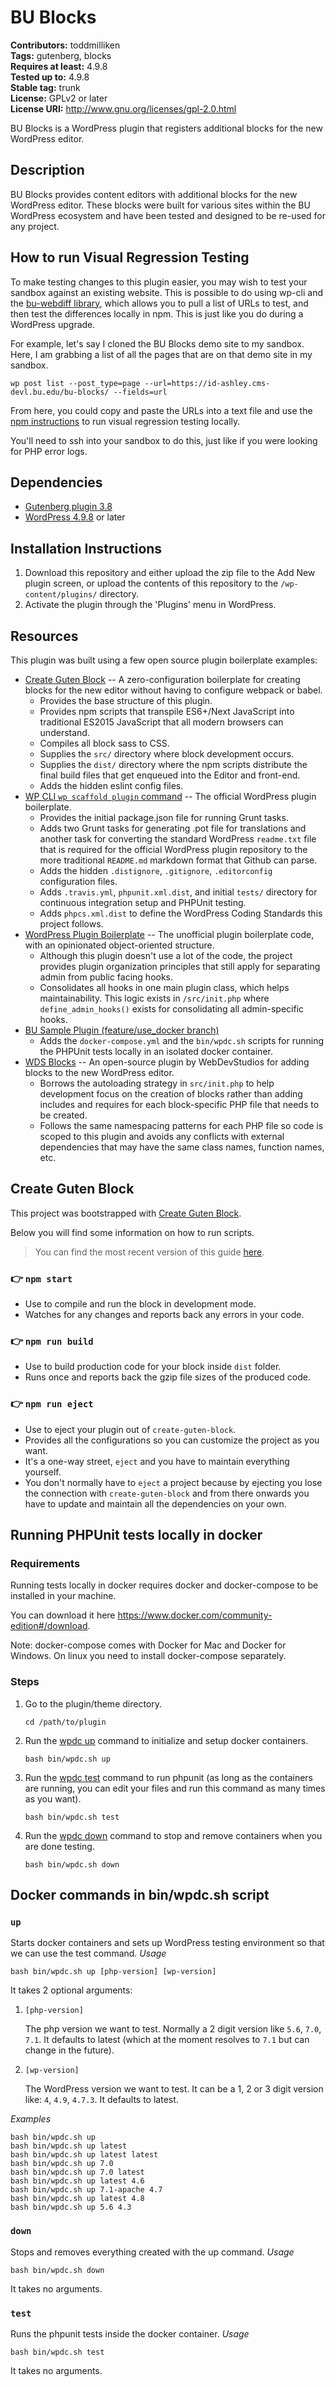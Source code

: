 # BU Blocks #

**Contributors:** toddmilliken  
**Tags:** gutenberg, blocks  
**Requires at least:** 4.9.8  
**Tested up to:** 4.9.8  
**Stable tag:** trunk  
**License:** GPLv2 or later  
**License URI:** http://www.gnu.org/licenses/gpl-2.0.html  

BU Blocks is a WordPress plugin that registers additional blocks for the
new WordPress editor.

## Description ##

BU Blocks provides content editors with additional blocks for the new
WordPress editor. These blocks were built for various sites within the
BU WordPress ecosystem and have been tested and designed to be re-used
for any project.

## How to run Visual Regression Testing ##
To make testing changes to this plugin easier, you may wish to test your
sandbox against an existing website. This is possible to do using wp-cli
and the [bu-webdiff library](https://github.com/bu-ist/bu-webdiff),
which allows you to pull a list of URLs to test, and then test the differences
locally in npm. This is just like you do during a WordPress upgrade.

For example, let's say I cloned the BU Blocks demo site to my sandbox. Here,
I am grabbing a list of all the pages that are on that demo site in my sandbox. 

```
wp post list --post_type=page --url=https://id-ashley.cms-devl.bu.edu/bu-blocks/ --fields=url
```

From here, you could copy and paste the URLs into a text file and use the [npm instructions](https://github.com/bu-ist/bu-webdiff/blob/master/npm-instructions.md) to run visual regression testing locally.

You'll need to ssh into your sandbox to do this, just like if you were looking
for PHP error logs.

## Dependencies ##
* [Gutenberg plugin 3.8](https://wordpress.org/plugins/gutenberg/)
* [WordPress 4.9.8](https://wordpress.org/download/) or later

## Installation Instructions ##
1. Download this repository and either upload the zip file to the Add New
   plugin screen, or upload the contents of this repository to the
   `/wp-content/plugins/` directory.
1. Activate the plugin through the 'Plugins' menu in WordPress.

## Resources ##
This plugin was built using a few open source plugin boilerplate examples:
* [Create Guten Block](https://github.com/ahmadawais/create-guten-block) --
  A zero-configuration boilerplate for creating blocks for the new editor
  without having to configure webpack or babel.
    * Provides the base structure of this plugin.
    * Provides npm scripts that transpile ES6+/Next JavaScript into traditional
      ES2015 JavaScript that all modern browsers can understand.
    * Compiles all block sass to CSS.
    * Supplies the `src/` directory where block development occurs.
    * Supplies the `dist/` directory where the npm scripts distribute the
      final build files that get enqueued into the Editor and front-end.
    * Adds the hidden eslint config files.
* [WP CLI `wp scaffold plugin` command](https://developer.wordpress.org/cli/commands/scaffold/plugin/) --
  The official WordPress plugin boilerplate.
    * Provides the initial package.json file for running Grunt tasks.
    * Adds two Grunt tasks for generating .pot file for translations and another
      task for converting the standard WordPress `readme.txt` file that is required
      for the official WordPress plugin repository to the more traditional  `README.md`
      markdown format that Github can parse.
    * Adds the hidden `.distignore`, `.gitignore`, `.editorconfig` configuration files.
    * Adds `.travis.yml`, `phpunit.xml.dist`, and initial `tests/` directory for continuous
      integration setup and PHPUnit testing.
    * Adds `phpcs.xml.dist` to define the WordPress Coding Standards this project follows.
* [WordPress Plugin Boilerplate](https://github.com/devinvinson/WordPress-Plugin-Boilerplate/) --
  The unofficial plugin boilerplate code, with an opinionated object-oriented structure.
    * Although this plugin doesn't use a lot of the code, the project provides plugin
      organization principles that still apply for separating admin from public facing hooks.
    * Consolidates all hooks in one main plugin class, which helps maintainability. This logic
      exists in `/src/init.php` where `define_admin_hooks()` exists for consolidating all
      admin-specific hooks.
* [BU Sample Plugin (feature/use_docker branch)](https://github.com/bu-ist/sample-plugin/tree/feature/use_docker)
    * Adds the `docker-compose.yml` and the `bin/wpdc.sh` scripts for running the PHPUnit
	  tests locally in an isolated docker container.
* [WDS Blocks](https://github.com/WebDevStudios/WDS-Blocks) --
  An open-source plugin by WebDevStudios for adding blocks to the new WordPress editor.
    * Borrows the autoloading strategy in `src/init.php` to help development focus on
      the creation of blocks rather than adding includes and requires for each block-specific
      PHP file that needs to be created.
    * Follows the same namespacing patterns for each PHP file so code is scoped
      to this plugin and avoids any conflicts with external dependencies that may have
      the same class names, function names, etc.

## Create Guten Block ##
This project was bootstrapped with [Create Guten Block](https://github.com/ahmadawais/create-guten-block).

Below you will find some information on how to run scripts.

>You can find the most recent version of this guide [here](https://github.com/ahmadawais/create-guten-block).

### 👉  `npm start` ###
* Use to compile and run the block in development mode.
* Watches for any changes and reports back any errors in your code.

### 👉  `npm run build` ###
* Use to build production code for your block inside `dist` folder.
* Runs once and reports back the gzip file sizes of the produced code.

### 👉  `npm run eject` ###
* Use to eject your plugin out of `create-guten-block`.
* Provides all the configurations so you can customize the project as you want.
* It's a one-way street, `eject` and you have to maintain everything yourself.
* You don't normally have to `eject` a project because by ejecting you lose the connection with `create-guten-block`
  and from there onwards you have to update and maintain all the dependencies on your own.

## Running PHPUnit tests locally in docker ##
### Requirements ###
Running tests locally in docker requires docker and docker-compose to be installed in your machine.

You can download it here https://www.docker.com/community-edition#/download.

Note: docker-compose comes with Docker for Mac and Docker for Windows. On linux you need to install docker-compose separately.

### Steps ###
1. Go to the plugin/theme directory.
	```
	cd /path/to/plugin
	```
1. Run the [wpdc up](#up) command to initialize and setup docker containers.
	```
	bash bin/wpdc.sh up
	```
1. Run the [wpdc test](#test) command to run phpunit (as long as the containers are running, you can edit your files and run this command as many times as you want).
	```
	bash bin/wpdc.sh test
	```
1. Run the [wpdc down](#down) command to stop and remove containers when you are done testing.
	```
	bash bin/wpdc.sh down
	```

## Docker commands in bin/wpdc.sh script ##
### `up` ###
Starts docker containers and sets up WordPress testing environment so that we can use the test command.
*Usage*
```
bash bin/wpdc.sh up [php-version] [wp-version]
```
It takes 2 optional arguments:
1. `[php-version]`

	The php version we want to test. Normally a 2 digit version like `5.6`, `7.0`, `7.1`. It defaults to latest (which at the moment resolves to `7.1` but can change in the future).
1. `[wp-version]`

	The WordPress version we want to test. It can be a 1, 2 or 3 digit version like: `4`, `4.9`, `4.7.3`. It defaults to latest.

*Examples*
```
bash bin/wpdc.sh up
bash bin/wpdc.sh up latest
bash bin/wpdc.sh up latest latest
bash bin/wpdc.sh up 7.0
bash bin/wpdc.sh up 7.0 latest
bash bin/wpdc.sh up latest 4.6
bash bin/wpdc.sh up 7.1-apache 4.7
bash bin/wpdc.sh up latest 4.8
bash bin/wpdc.sh up 5.6 4.3
```

### `down` ###
Stops and removes everything created with the up command.
*Usage*
```
bash bin/wpdc.sh down
```
It takes no arguments.

### `test` ###
Runs the phpunit tests inside the docker container.
*Usage*
```
bash bin/wpdc.sh test
```
It takes no arguments.
